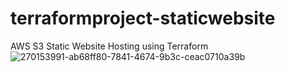 # terraformproject-staticwebsite
AWS S3 Static Website Hosting using Terraform
![270153991-ab68ff80-7841-4674-9b3c-ceac0710a39b](https://github.com/Srinath25/terraformproject-staticwebsite/assets/125643384/ca99ed6c-6e78-4654-81ad-dcacdba73de9)
